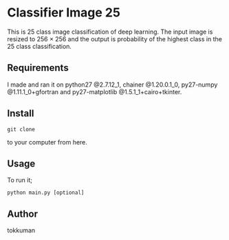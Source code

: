# Classifier Image 25
This is 25 class image classification of deep learning.
The input image is resized to 256 × 256 and the output is probability of the highest class in the 25 class classification.

## Requirements
I made and ran it on python27 @2.7.12_1, chainer @1.20.0.1_0, py27-numpy @1.11.1_0+gfortran and py27-matplotlib @1.5.1_1+cairo+tkinter.

## Install
```
git clone
```
to your computer from here.

## Usage
To run it;
```
python main.py [optional]
```

## Author
tokkuman
